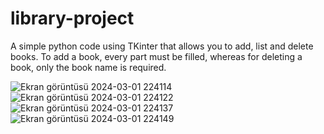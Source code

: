 # library-project
A simple python code using TKinter that allows you to add, list and delete books.
To add a book, every part must be filled, whereas for deleting a book, only the book name is required.

![Ekran görüntüsü 2024-03-01 224114](https://github.com/ReyhanCimen/library-project/assets/132782875/d674be62-7852-4333-8114-d4bbc09947d7)
![Ekran görüntüsü 2024-03-01 224122](https://github.com/ReyhanCimen/library-project/assets/132782875/54fc4103-82b5-4abe-ae82-c17713ecea65)
![Ekran görüntüsü 2024-03-01 224137](https://github.com/ReyhanCimen/library-project/assets/132782875/8e285fe9-ca23-4785-9fae-e8d3f97922fe)
![Ekran görüntüsü 2024-03-01 224149](https://github.com/ReyhanCimen/library-project/assets/132782875/e29c22ca-7795-4bff-a626-cef62c6e2588)
